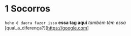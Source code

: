 # 1 Socorros
`hehe é daora fazer isso`
__essa tag aqui__ _também têm essa_ [qual_a_diferença?][https://google.com]
